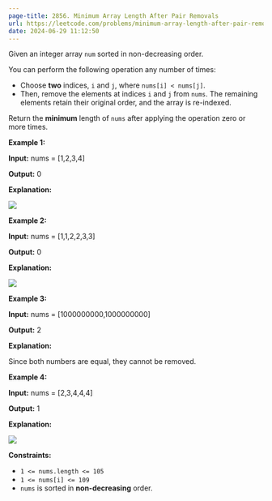 ```yaml
---
page-title: 2856. Minimum Array Length After Pair Removals
url: https://leetcode.com/problems/minimum-array-length-after-pair-removals/
date: 2024-06-29 11:12:50
---
```

Given an integer array `num` sorted in non-decreasing order.

You can perform the following operation any number of times:

-   Choose **two** indices, `i` and `j`, where `nums[i] < nums[j]`.
-   Then, remove the elements at indices `i` and `j` from `nums`. The remaining elements retain their original order, and the array is re-indexed.

Return the **minimum** length of `nums` after applying the operation zero or more times.

**Example 1:**

**Input:** nums = \[1,2,3,4\]

**Output:** 0

**Explanation:**

![](https://assets.leetcode.com/uploads/2024/05/18/tcase1.gif)

**Example 2:**

**Input:** nums = \[1,1,2,2,3,3\]

**Output:** 0

**Explanation:**

![](https://assets.leetcode.com/uploads/2024/05/19/tcase2.gif)

**Example 3:**

**Input:** nums = \[1000000000,1000000000\]

**Output:** 2

**Explanation:**

Since both numbers are equal, they cannot be removed.

**Example 4:**

**Input:** nums = \[2,3,4,4,4\]

**Output:** 1

**Explanation:**

![](https://assets.leetcode.com/uploads/2024/05/19/tcase3.gif)

**Constraints:**

-   `1 <= nums.length <= 105`
-   `1 <= nums[i] <= 109`
-   `nums` is sorted in **non-decreasing** order.